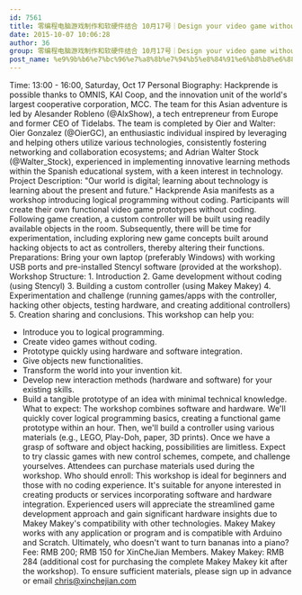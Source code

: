 ```yaml
---
id: 7561
title: 零编程电脑游戏制作和软硬件结合 10月17号｜Design your video game without coding and hack into the controller Oct 17
date: 2015-10-07 10:06:28
author: 36
group: 零编程电脑游戏制作和软硬件结合 10月17号｜Design your video game without coding and hack into the controller Oct 17
post_name: %e9%9b%b6%e7%bc%96%e7%a8%8b%e7%94%b5%e8%84%91%e6%b8%b8%e6%88%8f%e5%88%b6%e4%bd%9c%e5%92%8c%e8%bd%af%e7%a1%ac%e4%bb%b6%e7%bb%93%e5%90%88-10%e6%9c%8817%e5%8f%b7%ef%bd%9cno-coding-design-videogame-combi
---
```


Time: 13:00 - 16:00, Saturday, Oct 17
Personal Biography: Hackprende is possible thanks to OMNIS, KAI Coop, and the innovation unit of the world's largest cooperative corporation, MCC. The team for this Asian adventure is led by Alesander Robleno (@AlxShow), a tech entrepreneur from Europe and former CEO of Tidelabs.  The team is completed by Oier and Walter: Oier Gonzalez (@OierGC), an enthusiastic individual inspired by leveraging and helping others utilize various technologies, consistently fostering networking and collaboration ecosystems; and Adrian Walter Stock (@Walter_Stock), experienced in implementing innovative learning methods within the Spanish educational system, with a keen interest in technology.
Project Description:  "Our world is digital; learning about technology is learning about the present and future." Hackprende Asia manifests as a workshop introducing logical programming without coding.  Participants will create their own functional video game prototypes without coding.  Following game creation, a custom controller will be built using readily available objects in the room.  Subsequently, there will be time for experimentation, including exploring new game concepts built around hacking objects to act as controllers, thereby altering their functions.
Preparations: Bring your own laptop (preferably Windows) with working USB ports and pre-installed Stencyl software (provided at the workshop).
Workshop Structure: 1. Introduction 2. Game development without coding (using Stencyl) 3. Building a custom controller (using Makey Makey) 4. Experimentation and challenge (running games/apps with the controller, hacking other objects, testing hardware, and creating additional controllers) 5. Creation sharing and conclusions.
This workshop can help you:
* Introduce you to logical programming.
* Create video games without coding.
* Prototype quickly using hardware and software integration.
* Give objects new functionalities.
* Transform the world into your invention kit.
* Develop new interaction methods (hardware and software) for your existing skills.
* Build a tangible prototype of an idea with minimal technical knowledge.
What to expect:
The workshop combines software and hardware. We'll quickly cover logical programming basics, creating a functional game prototype within an hour.  Then, we'll build a controller using various materials (e.g., LEGO, Play-Doh, paper, 3D prints). Once we have a grasp of software and object hacking, possibilities are limitless. Expect to try classic games with new control schemes, compete, and challenge yourselves.
Attendees can purchase materials used during the workshop.
Who should enroll:
This workshop is ideal for beginners and those with no coding experience.  It's suitable for anyone interested in creating products or services incorporating software and hardware integration. Experienced users will appreciate the streamlined game development approach and gain significant hardware insights due to Makey Makey's compatibility with other technologies. Makey Makey works with any application or program and is compatible with Arduino and Scratch.  Ultimately, who doesn't want to turn bananas into a piano?
Fee: RMB 200; RMB 150 for XinCheJian Members. Makey Makey: RMB 284 (additional cost for purchasing the complete Makey Makey kit after the workshop).
To ensure sufficient materials, please sign up in advance or email chris@xinchejian.com